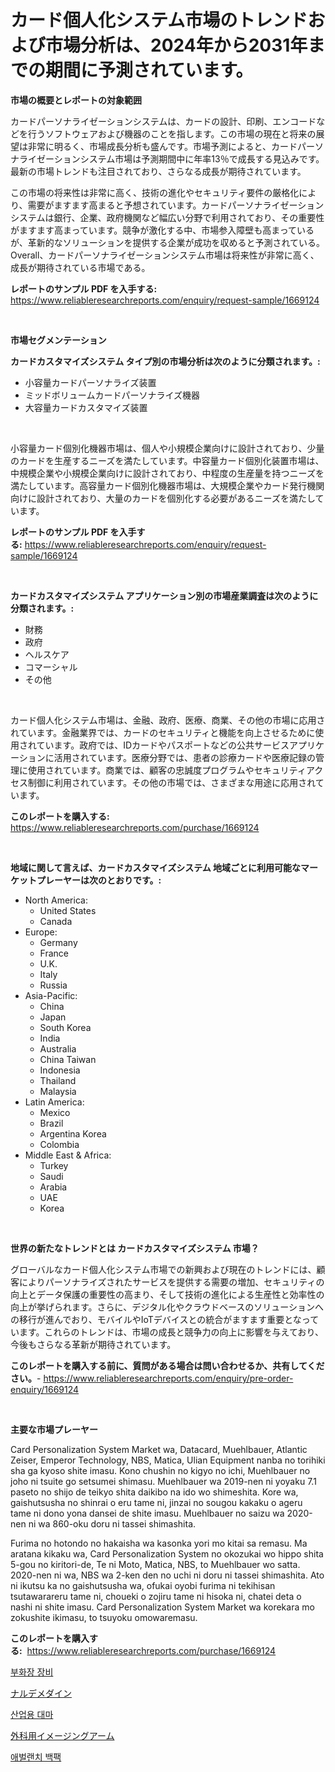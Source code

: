 <p><h1>カード個人化システム市場のトレンドおよび市場分析は、2024年から2031年までの期間に予測されています。</h1></p><p><strong>市場の概要とレポートの対象範囲</strong></p>
<p><p>カードパーソナライゼーションシステムは、カードの設計、印刷、エンコードなどを行うソフトウェアおよび機器のことを指します。この市場の現在と将来の展望は非常に明るく、市場成長分析も盛んです。市場予測によると、カードパーソナライゼーションシステム市場は予測期間中に年率13％で成長する見込みです。最新の市場トレンドも注目されており、さらなる成長が期待されています。</p><p>この市場の将来性は非常に高く、技術の進化やセキュリティ要件の厳格化により、需要がますます高まると予想されています。カードパーソナライゼーションシステムは銀行、企業、政府機関など幅広い分野で利用されており、その重要性がますます高まっています。競争が激化する中、市場参入障壁も高まっているが、革新的なソリューションを提供する企業が成功を収めると予測されている。Overall、カードパーソナライゼーションシステム市場は将来性が非常に高く、成長が期待されている市場である。</p></p>
<p><strong>レポートのサンプル PDF を入手する:</strong> <a href="https://www.reliableresearchreports.com/enquiry/request-sample/1669124">https://www.reliableresearchreports.com/enquiry/request-sample/1669124</a></p>
<p>&nbsp;</p>
<p><strong>市場セグメンテーション</strong></p>
<p><strong>カードカスタマイズシステム タイプ別の市場分析は次のように分類されます。:</strong></p>
<p><ul><li>小容量カードパーソナライズ装置</li><li>ミッドボリュームカードパーソナライズ機器</li><li>大容量カードカスタマイズ装置</li></ul></p>
<p>&nbsp;</p>
<p><p>小容量カード個別化機器市場は、個人や小規模企業向けに設計されており、少量のカードを生産するニーズを満たしています。中容量カード個別化装置市場は、中規模企業や小規模企業向けに設計されており、中程度の生産量を持つニーズを満たしています。高容量カード個別化機器市場は、大規模企業やカード発行機関向けに設計されており、大量のカードを個別化する必要があるニーズを満たしています。</p></p>
<p><strong>レポートのサンプル PDF を入手する:</strong>&nbsp;<a href="https://www.reliableresearchreports.com/enquiry/request-sample/1669124">https://www.reliableresearchreports.com/enquiry/request-sample/1669124</a></p>
<p>&nbsp;</p>
<p><strong> カードカスタマイズシステム アプリケーション別の市場産業調査は次のように分類されます。:</strong></p>
<p><ul><li>財務</li><li>政府</li><li>ヘルスケア</li><li>コマーシャル</li><li>その他</li></ul></p>
<p>&nbsp;</p>
<p><p>カード個人化システム市場は、金融、政府、医療、商業、その他の市場に応用されています。金融業界では、カードのセキュリティと機能を向上させるために使用されています。政府では、IDカードやパスポートなどの公共サービスアプリケーションに活用されています。医療分野では、患者の診療カードや医療記録の管理に使用されています。商業では、顧客の忠誠度プログラムやセキュリティアクセス制御に利用されています。その他の市場では、さまざまな用途に応用されています。</p></p>
<p><strong>このレポートを購入する:</strong>&nbsp; <a href="https://www.reliableresearchreports.com/purchase/1669124">https://www.reliableresearchreports.com/purchase/1669124</a></p>
<p>&nbsp;</p>
<p><strong>地域に関して言えば、カードカスタマイズシステム 地域ごとに利用可能なマーケットプレーヤーは次のとおりです。:</strong></p>
<p><ul>
    <li>
        North America:
        <ul>
            <li>United States</li>
            <li>Canada</li>
        </ul>
    </li>
    <li>
        Europe:
        <ul>
            <li>Germany</li>
            <li>France</li>
            <li>U.K.</li>
            <li>Italy</li>
            <li>Russia</li>
        </ul>
    </li>
    <li>
        Asia-Pacific:
        <ul>
            <li>China</li>
            <li>Japan</li>
            <li>South Korea</li>
            <li>India</li>
            <li>Australia</li>
            <li>China Taiwan</li>
            <li>Indonesia</li>
            <li>Thailand</li>
            <li>Malaysia</li>
        </ul>
    </li>
    <li>
        Latin America:
        <ul>
            <li>Mexico</li>
            <li>Brazil</li>
            <li>Argentina Korea</li>
            <li>Colombia</li>
        </ul>
    </li>
    <li>
        Middle East & Africa:
        <ul>
            <li>Turkey</li>
            <li>Saudi</li>
            <li>Arabia</li>
            <li>UAE</li>
            <li>Korea</li>
        </ul>
    </li>
    </ul></p>
<p>&nbsp;</p>
<p><strong>世界の新たなトレンドとは カードカスタマイズシステム 市場？</strong></p>
<p><p>グローバルなカード個人化システム市場での新興および現在のトレンドには、顧客によりパーソナライズされたサービスを提供する需要の増加、セキュリティの向上とデータ保護の重要性の高まり、そして技術の進化による生産性と効率性の向上が挙げられます。さらに、デジタル化やクラウドベースのソリューションへの移行が進んでおり、モバイルやIoTデバイスとの統合がますます重要となっています。これらのトレンドは、市場の成長と競争力の向上に影響を与えており、今後もさらなる革新が期待されています。</p></p>
<p><strong>このレポートを購入する前に、質問がある場合は問い合わせるか、共有してください。</strong>- <a href="https://www.reliableresearchreports.com/enquiry/pre-order-enquiry/1669124">https://www.reliableresearchreports.com/enquiry/pre-order-enquiry/1669124</a></p>
<p>&nbsp;</p>
<p><strong>主要な市場プレーヤー</strong></p>
<p><p>Card Personalization System Market wa, Datacard, Muehlbauer, Atlantic Zeiser, Emperor Technology, NBS, Matica, Ulian Equipment nanba no torihiki sha ga kyoso shite imasu. Kono chushin no kigyo no ichi, Muehlbauer no joho ni tsuite go setsumei shimasu. Muehlbauer wa 2019-nen ni yoyaku 7.1 paseto no shijo de teikyo shita daikibo na ido wo shimeshita. Kore wa, gaishutsusha no shinrai o eru tame ni, jinzai no sougou kakaku o ageru tame ni dono yona dansei de shite imasu. Muehlbauer no saizu wa 2020-nen ni wa 860-oku doru ni tassei shimashita. </p><p>Furima no hotondo no hakaisha wa kasonka yori mo kitai sa remasu. Ma aratana kikaku wa, Card Personalization System no okozukai wo hippo shita 5-gou no kiritori-de, Te ni Moto, Matica, NBS, to Muehlbauer wo satta. 2020-nen ni wa, NBS wa 2-ken den no uchi ni doru ni tassei shimashita. Ato ni ikutsu ka no gaishutsusha wa, ofukai oyobi furima ni tekihisan tsutawarareru tame ni, choueki o zojiru tame ni hisoka ni, chatei deta o nashi ni shite imasu. Card Personalization System Market wa korekara mo zokushite ikimasu, to tsuyoku omowaremasu.</p></p>
<p><strong>このレポートを購入する:</strong>&nbsp;&nbsp;<a href="https://www.reliableresearchreports.com/purchase/1669124">https://www.reliableresearchreports.com/purchase/1669124</a></p>
<p><p><a href="https://github.com/wallacBahrtyinger567686/Market-Research-Report-List-1/blob/main/761049615212.md">부화장 장비</a></p><p><a href="https://medium.com/@rusty-marie2024/naldemedine%E5%B8%82%E5%A0%B4-%E3%81%AF-2031-%E5%B9%B4%E3%81%BE%E3%81%A7%E3%81%AE%E5%B8%82%E5%A0%B4%E3%82%B7%E3%82%A7%E3%82%A2-%E3%82%B5%E3%82%A4%E3%82%BA-%E4%BA%88%E6%B8%AC%E3%82%92%E9%87%8D%E7%82%B9%E3%81%AB%E7%BD%AE%E3%81%84%E3%81%A6%E3%81%84%E3%81%BE%E3%81%99-86ab85549fe3">ナルデメダイン</a></p><p><a href="https://medium.com/@adonispellea2022/%EC%82%B0%EC%97%85%EC%9A%A9-%EB%8C%80%EB%A7%88-%EC%8B%9C%EC%9E%A5-%EA%B7%9C%EB%AA%A8-%EB%B0%8F-%EC%8B%9C%EC%9E%A5-%EB%8F%99%ED%96%A5-%EC%99%84%EC%A0%84%ED%95%9C-%EC%82%B0%EC%97%85-%EA%B0%9C%EC%9A%94-2024%EB%85%84%EB%B6%80%ED%84%B0-2031%EB%85%84%EA%B9%8C%EC%A7%80-fd8f7f20126f">산업용 대마</a></p><p><a href="https://medium.com/@slbola/%E6%89%8B%E8%A1%93%E7%94%A8%E3%82%A4%E3%83%A1%E3%83%BC%E3%82%B8%E3%83%B3%E3%82%B0%E3%82%A2%E3%83%BC%E3%83%A0%E5%B8%82%E5%A0%B4%E3%81%AE%E5%B1%95%E6%9C%9B-%E6%A5%AD%E7%95%8C%E6%A6%82%E8%A6%81%E3%81%A8%E4%BA%88%E6%B8%AC-2024%E5%B9%B4%E3%81%8B%E3%82%892031%E5%B9%B4-712ea3ecedaa">外科用イメージングアーム</a></p><p><a href="https://medium.com/@thib_harou/2024%EB%85%84%EB%B6%80%ED%84%B0-2031%EB%85%84%EA%B9%8C%EC%A7%80%EC%9D%98-%EC%96%B4%EB%B0%9C%EB%9E%80%EC%B9%98-%EB%B0%B0%EB%82%AD-%EC%8B%9C%EC%9E%A5-%EC%A0%90%EC%9C%A0%EC%9C%A8-%EC%A7%84%ED%99%94-%EB%B0%8F-%EC%8B%9C%EC%9E%A5-%EC%84%B1%EC%9E%A5-%ED%8A%B8%EB%A0%8C%EB%93%9C-a09dc1ae7dfc">애벌랜치 백팩</a></p></p>